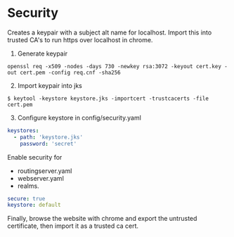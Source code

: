 # Security

Creates a keypair with a subject alt name for localhost. Import this into trusted
CA's to run https over localhost in chrome.

1. Generate keypair

```console
openssl req -x509 -nodes -days 730 -newkey rsa:3072 -keyout cert.key -out cert.pem -config req.cnf -sha256
 ```
 
 2. Import keypair into jks

```console
$ keytool -keystore keystore.jks -importcert -trustcacerts -file cert.pem
```

3. Configure keystore in config/security.yaml

```yaml
keystores:
  - path: 'keystore.jks'
    password: 'secret'
```

Enable security for

- routingserver.yaml
- webserver.yaml
- realms.

```yaml
secure: true
keystore: default
```

Finally, browse the website with chrome and export the untrusted certificate, then import it as a trusted ca cert.